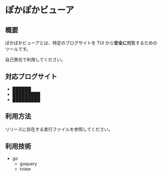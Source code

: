 # ぽかぽかビューア

## 概要

ぽかぽかビューアとは、特定のブログサイトを TUI から**安全に**閲覧するためのツールです。

自己責任で利用してください。

## 対応ブログサイト

- ██████
- █████████
- █████████

## 利用方法

リリースに存在する実行ファイルを参照してください。

## 利用技術

- go
  - goquery
  - tview
